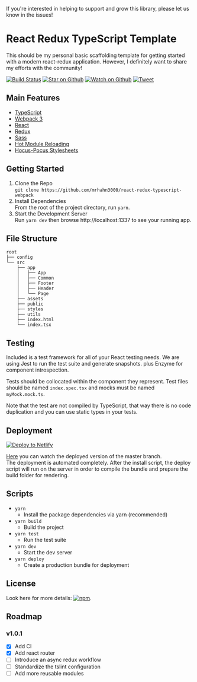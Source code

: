 If you're interested in helping to support and grow this library, please let us know in the issues!

# React Redux TypeScript Template
This should be my personal basic scaffolding template for getting started with a modern react-redux application. However, I definitely want to share my efforts with the community!

[![Build Status](https://img.shields.io/travis/mrhahn3000/react-redux-typescript-webpack/master.svg?style=flat-square)](https://travis-ci.org/mrhahn3000/react-redux-typescript-webpack)
[![Star on Github](https://img.shields.io/github/stars/mrhahn3000/react-redux-typescript-webpack.svg?style=social)](https://github.com/mrhahn3000/react-redux-typescript-webpack/stargazers)
[![Watch on Github](https://img.shields.io/github/watchers/mrhahn3000/react-redux-typescript-webpack.svg?style=social)](https://github.com/mrhahn3000/react-redux-typescript-webpack/watchers)
[![Tweet](https://img.shields.io/twitter/url/https/github.com/mrhahn3000/react-redux-typescript-webpack.svg?style=social)](https://twitter.com/intent/tweet?text=Check%20out%20react-redux-typescript-webpack!%20https://github.com/mrhahn3000/react-redux-typescript-webpack%20%F0%9F%91%8D)

## Main Features
- [TypeScript](https://github.com/Microsoft/TypeScript)
- [Webpack 3](https://github.com/webpack/webpack)
- [React](https://github.com/facebook/react)
- [Redux](https://github.com/reactjs/redux)
- [Sass](https://github.com/sass/sass)
- [Hot Module Reloading](https://github.com/gaearon/react-hot-loader)
- [Hocus-Pocus Stylesheets](https://github.com/bkzl/hocus-pocus)

## Getting Started
1. Clone the Repo  
`git clone https://github.com/mrhahn3000/react-redux-typescript-webpack`
2. Install Dependencies  
From the root of the project directory, run `yarn`.
3. Start the Development Server  
Run `yarn dev` then browse http://localhost:1337 to see your running app.

## File Structure
```
root
├── config
└── src
    ├── app
    │   ├── App
    │   ├── Common
    │   ├── Footer
    │   ├── Header
    │   └── Page
    ├── assets
    ├── public
    ├── styles
    ├── utils
    ├── index.html
    └── index.tsx
```

## Testing
Included is a test framework for all of your React testing needs.  We are using Jest to run the test suite and generate snapshots. plus Enzyme for component introspection.

Tests should be collocated within the component they represent. Test files should be named `index.spec.tsx` and mocks must be named `myMock.mock.ts`.

Note that the test are not compiled by TypeScript, that way there is no code duplication and you can use static types in your tests.

## Deployment
<!-- HTML snippet -->
<a href="https://app.netlify.com/start/deploy?repository=https://github.com/mrhahn3000/react-redux-typescript-webpack">
  <img src="https://www.netlify.com/img/deploy/button.svg" title="Deploy to Netlify">
</a>

[Here](https://react-redux-typescript-webpack.netlify.com) you can watch the deployed version of the master branch.  
The deployment is automated completely. After the install script, the deploy script will run on the server in order to compile the bundle and prepare the build folder for rendering.

## Scripts
- `yarn`
  - Install the package dependencies via yarn (recommended)
- `yarn build`
  - Build the project
- `yarn test`
  - Run the test suite
- `yarn dev`
  - Start the dev server
- `yarn deploy`
  - Create a production bundle for deployment
  
## License
Look here for more details: [![npm](https://img.shields.io/npm/l/express.svg?style=flat-square)](https://github.com/mrhahn3000/react-redux-typescript-webpack/blob/master/LICENSE).
  
## Roadmap
### v1.0.1
* [X] Add CI
* [X] Add react router
* [ ] Introduce an async redux workflow
* [ ] Standardize the tslint configuration
* [ ] Add more reusable modules
